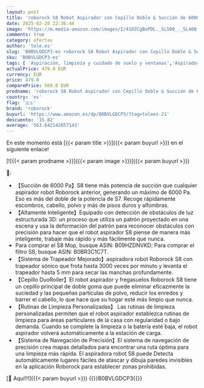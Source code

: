 ```yaml
---
layout: post
title: 'roborock S8 Robot Aspirador con Cepillo Doble & Succión de 6000 Pa & Evitación de Obstáculos 3D Robot Aspirador y Fregona Compatible con Alexa para Pelo de Mascotas  Actualización S7 '
date: 2025-02-20 22:36:44
image: 'https://m.media-amazon.com/images/I/41OZCgBoPDL._SL500_._SL400_.jpg'
comments: true
category: ofertas
author: 'tole.es'
slug: 'B0BVLGDCP3-es roborock S8 Robot Aspirador con Cepillo Doble & Succión de...'
sku: 'B0BVLGDCP3-es'
tags: [ 'Aspiración, limpieza y cuidado de suelo y ventanas','Aspiradoras','Hogar y cocina','Robots aspiradores','alexa','roborock','🇪🇸', ]
actualPrice: 479.0 EUR
currency: EUR
price: 479.0
comparePrice: 569.0 EUR
prodname: 'roborock S8 Robot Aspirador con Cepillo Doble & Succión de 6000 Pa & Evitación de Obstáculos 3D Robot Aspirador y Fregona Compatible con Alexa para Pelo de Mascotas  Actualización S7 '
country: 'es'
flag: '🇪🇸'
brand: 'roborock'
buyurl: 'https://www.amazon.es/dp/B0BVLGDCP3/?tag=tolees-21'
descuento: '15.82'
average: '563.642142857143'
---
```


En este momento está [{{< param title >}}]({{< param buyurl >}}) en el siguiente enlace!

[![{{< param prodname >}}]({{< param image >}})]({{< param buyurl >}})

🔎:

- 【Succión de 6000 Pa】S8 tiene más potencia de succión que cualquier aspirador robot Roborock anterior, generando un máximo de 6000 Pa. Eso es más del doble de la potencia de S7. Recoge rápidamente escombros, cabello, polvo y más de pisos duros y alfombras.
- 【Altamente Inteligente】Equipado con detección de obstáculos de luz estructurada 3D: un proceso que utiliza un patrón proyectado en una escena y usa la deformación del patrón para reconocer obstáculos con precisión para hacer que el robot aspirador S8 piense de manera más inteligente, trabaje más rápido y más fácilmente que nunca.
- Para comprar el S8 Mop, busque ASIN: B09HZDNVKD; Para comprar el filtro S8, busque ASIN: B0BR3C1C7T.
- 【Sistema de Trapeador Mejorado】aspiradora robot Roborock S8 con trapeador sónico que frota hasta 3000 veces por minuto y levanta el trapeador hasta 5 mm para secar las manchas profundamente.
- 【Cepillo DuoRoller】El robot aspirador y fregasuelos Roborock S8 tiene un cepillo principal de doble goma que puede eliminar eficazmente la suciedad y las pequeñas partículas de polvo, reducir los enredos y barrer el cabello, lo que hace que su hogar esté más limpio que nunca.
- 【Rutinas de Limpieza Personalizadas】 Las rutinas de limpieza personalizadas permiten que el robot aspirador establezca rutinas de limpieza para áreas particulares de la casa con regularidad o bajo demanda. Cuando se complete la limpieza o la batería esté baja, el robot aspirador volverá automáticamente a la estación de carga.
- 【Sistema de Navegación de Precisión】El sistema de navegación de precisión crea mapas detallados para encontrar una ruta óptima para una limpieza más rápida. El aspiradora robot S8 puede Detecta automáticamente lugares fáciles de atascar y dibuja paredes invisibles en la aplicación Roborock para establecer zonas prohibidas.

[🛒 Aquí!!!]({{< param buyurl >}})
{{<world>}}B0BVLGDCP3{{</world>}}

